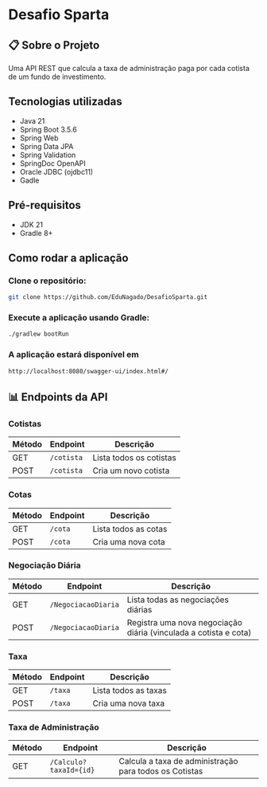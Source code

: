 # Desafio Sparta

## 📋 Sobre o Projeto
Uma API REST que calcula a taxa de administração paga por cada cotista de um fundo de investimento.

## Tecnologias utilizadas

- Java 21
- Spring Boot 3.5.6
- Spring Web
- Spring Data JPA
- Spring Validation
- SpringDoc OpenAPI
- Oracle JDBC (ojdbc11)
- Gadle

## Pré-requisitos
- JDK 21
- Gradle 8+

## Como rodar a aplicação
### Clone o repositório:
```bash
git clone https://github.com/EduNagado/DesafioSparta.git
```
### Execute a aplicação usando Gradle:
```bash
./gradlew bootRun
```
### A aplicação estará disponível em
```bash
http://localhost:8080/swagger-ui/index.html#/
```

## 📊 Endpoints da API

### Cotistas
| Método | Endpoint | Descrição |
|--------|----------|-----------|
| GET | `/cotista` | Lista todos os cotistas |
| POST | `/cotista` | Cria um novo cotista |

### Cotas
| Método | Endpoint | Descrição |
|--------|----------|-----------|
| GET | `/cota` | Lista todos as cotas |
| POST | `/cota` | Cria uma nova cota |

### Negociação Diária
| Método | Endpoint | Descrição |
|--------|----------|-----------|
| GET | `/NegociacaoDiaria` | Lista todas as negociações diárias |
| POST | `/NegociacaoDiaria` | Registra uma nova negociação diária (vinculada a cotista e cota) |


### Taxa
| Método | Endpoint | Descrição |
|--------|----------|-----------|
| GET | `/taxa` | Lista todos as taxas |
| POST | `/taxa` | Cria uma nova taxa |


### Taxa de Administração
| Método | Endpoint | Descrição |
|--------|----------|-----------|
| GET | `/Calculo?taxaId={id}` | Calcula a taxa de administração para todos os Cotistas |



